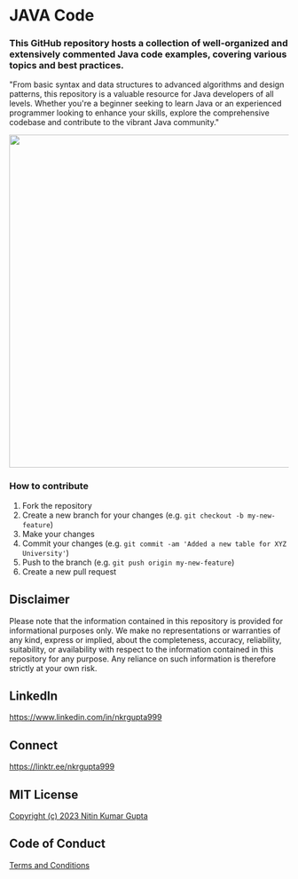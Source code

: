 # JAVA Code
### This GitHub repository hosts a collection of well-organized and extensively commented Java code examples, covering various topics and best practices.
"From basic syntax and data structures to advanced algorithms and design patterns, this repository is a valuable resource for Java developers of all levels. Whether you're a beginner seeking to learn Java or an experienced programmer looking to enhance your skills, explore the comprehensive codebase and contribute to the vibrant Java community."

<img src="https://static.javatpoint.com/core/images/java-logo1.png" width="600"/>

### How to contribute
1. Fork the repository
2. Create a new branch for your changes (e.g. `git checkout -b my-new-feature`)
3. Make your changes
4. Commit your changes (e.g. `git commit -am 'Added a new table for XYZ University'`)
5. Push to the branch (e.g. `git push origin my-new-feature`)
6. Create a new pull request

## Disclaimer

Please note that the information contained in this repository is provided for informational purposes only. We make no representations or warranties of any kind, express or implied, about the completeness, accuracy, reliability, suitability, or availability with respect to the information contained in this repository for any purpose. Any reliance on such information is therefore strictly at your own risk.


## LinkedIn
https://www.linkedin.com/in/nkrgupta999

## Connect 
https://linktr.ee/nkrgupta999


## MIT License

[Copyright (c) 2023 Nitin Kumar Gupta](LICENSE)


## Code of Conduct
[Terms and Conditions](Code_of_Conduct.md)
